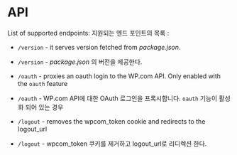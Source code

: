 API
=====

List of supported endpoints:
지원되는 엔드 포인트의 목록 :

* `/version` - it serves version fetched from *package.json*.
* `/version` - *package.json* 의 버전을 제공한다.

* `/oauth` - proxies an oauth login to the WP.com API. Only enabled with the `oauth` feature
* `/oauth` - WP.com API에 대한 OAuth 로그인을 프록시합니다. `oauth` 기능이 활성화 되어 있는 경우

* `/logout` - removes the wpcom_token cookie and redirects to the logout_url
* `/logout` - wpcom_token 쿠키를 제거하고 logout_url로 리디렉션 한다.
